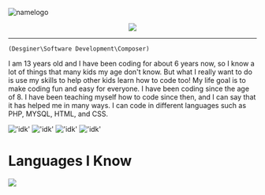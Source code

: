 ![namelogo](https://media.discordapp.net/attachments/1043921535154524270/1054814667379322960/ak.png?width=1025&height=224)
<p align="center">
  <img src="https://media.discordapp.net/attachments/1043921535154524270/1054814667026997288/output-onlinegiftools_2.gif"
       </p>
  
  ---
  
 `(Desginer\Software Development\Composer)`
  
I am 13 years old and I have been coding for about 6 years now, so I know a lot of things that many kids my age don't know. But what I really want to do is use my skills to help other kids learn how to code too!
My life goal is to make coding fun and easy for everyone.
I have been coding since the age of 8. I have been teaching myself how to code since then, and I can say that it has helped me in many ways.
I can code in different languages such as PHP, MYSQL, HTML, and CSS.
  
!['idk'](https://img.shields.io/badge/Youtube-@aking101-CC0000?style=for-the-badge&logo=Youtube)
!['idk'](https://img.shields.io/badge/Codepen-@aking101-000000?style=for-the-badge&logo=Codepen)
!['idk'](https://img.shields.io/badge/Spotify-@xero-1db954?style=for-the-badge&logo=Spotify)
!['idk'](https://img.shields.io/badge/REPLIT-@djuank-f26207?style=for-the-badge&logo=Replit)
  # Languages I Know

  <img src="https://secureservercdn.net/160.153.137.184/fad.0cb.myftpupload.com/wp-content/uploads/2017/01/Web-Development-Featured-Image.png?time=1656696125" >

